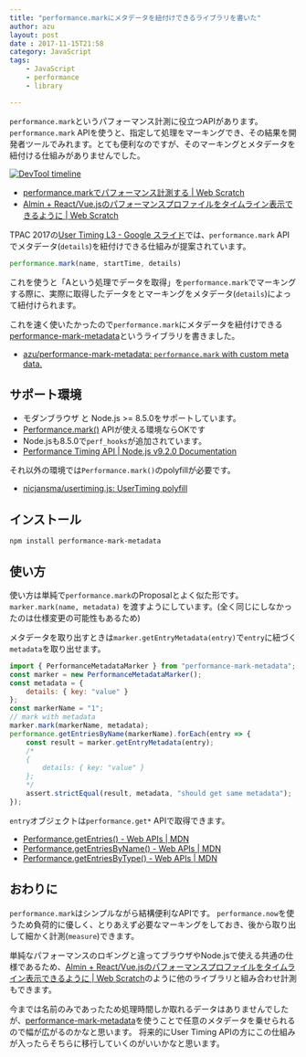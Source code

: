 ```yaml
---
title: "performance.markにメタデータを紐付けできるライブラリを書いた"
author: azu
layout: post
date : 2017-11-15T21:58
category: JavaScript
tags:
    - JavaScript
    - performance
    - library

---
```



`performance.mark`というパフォーマンス計測に役立つAPIがあります。
`performance.mark` APIを使うと、指定して処理をマーキングでき、その結果を開発者ツールでみれます。とても便利なのですが、そのマーキングとメタデータを紐付ける仕組みがありませんでした。

[![DevTool timeline](http://efcl.info/wp-content/uploads/2017/09/20-1505888631.png)](https://github.com/almin/almin/releases/tag/almin%400.14.0)

- [performance.markでパフォーマンス計測する | Web Scratch](http://efcl.info/2016/08/15/performance.mark/ "performance.markでパフォーマンス計測する | Web Scratch")
- [Almin + React/Vue.jsのパフォーマンスプロファイルをタイムライン表示できるように | Web Scratch](http://efcl.info/2017/09/20/almin-performance-profile-0.14.0/ "Almin + React/Vue.jsのパフォーマンスプロファイルをタイムライン表示できるように | Web Scratch")

TPAC 2017の[User Timing L3 - Google スライド](https://docs.google.com/presentation/d/1d64Y4rtLCxobGgljVySU2CJpMPK5ksaiZuv3ka1dCVA/edit#slide=id.p "User Timing L3 - Google スライド")では、`performance.mark` APIでメタデータ(`details`)を紐付けできる仕組みが提案されています。

```js
performance.mark(name, startTime, details)
```

これを使うと「Aという処理でデータを取得」を`performance.mark`でマーキングする際に、実際に取得したデータをとマーキングをメタデータ(`details`)によって紐付けられます。


これを速く使いたかったので`performance.mark`にメタデータを紐付けできる[performance-mark-metadata](https://github.com/azu/performance-mark-metadata "performance-mark-metadata")というライブラリを書きました。

- [azu/performance-mark-metadata: `performance.mark` with custom meta data.](https://github.com/azu/performance-mark-metadata "azu/performance-mark-metadata: `performance.mark` with custom meta data.")


## サポート環境

- モダンブラウザ と Node.js >= 8.5.0をサポートしています。
- [Performance.mark()](https://developer.mozilla.org/en-US/docs/Web/API/Performance/mark "Performance.mark()") APIが使える環境ならOKです
- Node.jsも8.5.0で`perf_hooks`が追加されています。
- [Performance Timing API | Node.js v9.2.0 Documentation](https://nodejs.org/api/perf_hooks.html "Performance Timing API | Node.js v9.2.0 Documentation")

それ以外の環境では`Performance.mark()`のpolyfillが必要です。

- [nicjansma/usertiming.js: UserTiming polyfill](https://github.com/nicjansma/usertiming.js "nicjansma/usertiming.js: UserTiming polyfill")

## インストール

    npm install performance-mark-metadata

## 使い方

使い方は単純で`performance.mark`のProposalとよく似た形です。
`marker.mark(name, metadata)` を渡すようにしています。(全く同じにしなかったのは仕様変更の可能性もあるため)

メタデータを取り出すときは`marker.getEntryMetadata(entry)`で`entry`に紐づく`metadata`を取り出せます。

```js
import { PerformanceMetadataMarker } from "performance-mark-metadata";
const marker = new PerformanceMetadataMarker();
const metadata = {
    details: { key: "value" }
};
const markerName = "1";
// mark with metadata
marker.mark(markerName, metadata);
performance.getEntriesByName(markerName).forEach(entry => {
    const result = marker.getEntryMetadata(entry);
    /*
    {
        details: { key: "value" }
    };
    */
    assert.strictEqual(result, metadata, "should get same metadata");
});
```

`entry`オブジェクトは`performance.get*` APIで取得できます。

- [Performance.getEntries() - Web APIs | MDN](https://developer.mozilla.org/en-US/docs/Web/API/Performance/getEntries)
- [Performance.getEntriesByName() - Web APIs | MDN](https://developer.mozilla.org/en-US/docs/Web/API/Performance/getEntriesByName)
- [Performance.getEntriesByType() - Web APIs | MDN](https://developer.mozilla.org/en-US/docs/Web/API/Performance/getEntriesByType)


## おわりに

`performance.mark`はシンプルながら結構便利なAPIです。
`performance.now`を使うため負荷的に優しく、とりあえず必要なマーキングをしておき、後から取り出して細かく計測(`measure`)できます。

単純なパフォーマンスのロギングと違ってブラウザやNode.jsで使える共通の仕様であるため、[Almin + React/Vue.jsのパフォーマンスプロファイルをタイムライン表示できるように | Web Scratch](http://efcl.info/2017/09/20/almin-performance-profile-0.14.0/ "Almin + React/Vue.jsのパフォーマンスプロファイルをタイムライン表示できるように | Web Scratch")のように他のライブラリと組み合わせ計測もできます。

今までは名前のみであったため処理時間しか取れるデータはありませんでしたが、[performance-mark-metadata](https://github.com/azu/performance-mark-metadata "performance-mark-metadata")を使うことで任意のメタデータを乗せられるので幅が広がるのかなと思います。
将来的にUser Timing APIの方にこの仕組みが入ったらそちらに移行していくのがいいかなと思います。